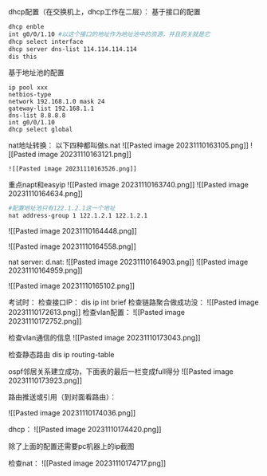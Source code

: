 dhcp配置（在交换机上，dhcp工作在二层）：
基于接口的配置
```bash
dhcp enble
int g0/0/1.10 #以这个接口的地址作为地址池中的资源，并且网关就是它
dhcp select interface
dhcp server dns-list 114.114.114.114
dis this
```

基于地址池的配置
```
ip pool xxx
netbios-type
network 192.168.1.0 mask 24
gateway-list 192.168.1.1
dns-list 8.8.8.8
int g0/0/1.10
dhcp select global
```

nat地址转换：
以下四种都叫做s.nat
	![[Pasted image 20231110163105.png]]
	![[Pasted image 20231110163121.png]]

	![[Pasted image 20231110163526.png]]

重点napt和easyip
![[Pasted image 20231110163740.png]]
![[Pasted image 20231110164634.png]]
```bash
#配置地址池只有122.1.2.1这一个地址
nat address-group 1 122.1.2.1 122.1.2.1

```

![[Pasted image 20231110164448.png]]

![[Pasted image 20231110164558.png]]

nat server:
d.nat:
![[Pasted image 20231110164903.png]]
![[Pasted image 20231110164959.png]]

![[Pasted image 20231110165102.png]]



考试时：
检查接口IP：
dis ip int brief
检查链路聚合做成功没：
![[Pasted image 20231110172613.png]]
检查vlan配置：
![[Pasted image 20231110172752.png]]

检查vlan通信的信息
![[Pasted image 20231110173043.png]]

检查静态路由
dis ip routing-table



ospf邻居关系建立成功，下面表的最后一栏变成full得分
![[Pasted image 20231110173923.png]]

路由推送或引用（到对面看路由）：

![[Pasted image 20231110174036.png]]

dhcp：
![[Pasted image 20231110174420.png]]

除了上面的配置还需要pc机器上的ip截图


检查nat：
![[Pasted image 20231110174717.png]]
